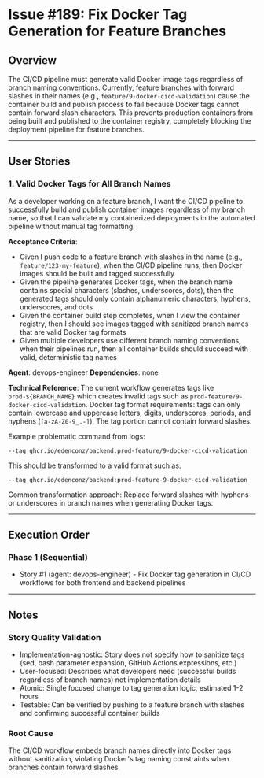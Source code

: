 # Issue #189: Fix Docker Tag Generation for Feature Branches

## Overview
The CI/CD pipeline must generate valid Docker image tags regardless of branch naming conventions. Currently, feature branches with forward slashes in their names (e.g., `feature/9-docker-cicd-validation`) cause the container build and publish process to fail because Docker tags cannot contain forward slash characters. This prevents production containers from being built and published to the container registry, completely blocking the deployment pipeline for feature branches.

---

## User Stories

### 1. Valid Docker Tags for All Branch Names
As a developer working on a feature branch, I want the CI/CD pipeline to successfully build and publish container images regardless of my branch name, so that I can validate my containerized deployments in the automated pipeline without manual tag formatting.

**Acceptance Criteria**:
- Given I push code to a feature branch with slashes in the name (e.g., `feature/123-my-feature`), when the CI/CD pipeline runs, then Docker images should be built and tagged successfully
- Given the pipeline generates Docker tags, when the branch name contains special characters (slashes, underscores, dots), then the generated tags should only contain alphanumeric characters, hyphens, underscores, and dots
- Given the container build step completes, when I view the container registry, then I should see images tagged with sanitized branch names that are valid Docker tag formats
- Given multiple developers use different branch naming conventions, when their pipelines run, then all container builds should succeed with valid, deterministic tag names

**Agent**: devops-engineer
**Dependencies**: none

**Technical Reference**:
The current workflow generates tags like `prod-${BRANCH_NAME}` which creates invalid tags such as `prod-feature/9-docker-cicd-validation`. Docker tag format requirements: tags can only contain lowercase and uppercase letters, digits, underscores, periods, and hyphens (`[a-zA-Z0-9_.-]`). The tag portion cannot contain forward slashes.

Example problematic command from logs:
```
--tag ghcr.io/edenconz/backend:prod-feature/9-docker-cicd-validation
```

This should be transformed to a valid format such as:
```
--tag ghcr.io/edenconz/backend:prod-feature-9-docker-cicd-validation
```

Common transformation approach: Replace forward slashes with hyphens or underscores in branch names when generating Docker tags.

---

## Execution Order

### Phase 1 (Sequential)
- Story #1 (agent: devops-engineer) - Fix Docker tag generation in CI/CD workflows for both frontend and backend pipelines

---

## Notes

### Story Quality Validation
- Implementation-agnostic: Story does not specify how to sanitize tags (sed, bash parameter expansion, GitHub Actions expressions, etc.)
- User-focused: Describes what developers need (successful builds regardless of branch names) not implementation details
- Atomic: Single focused change to tag generation logic, estimated 1-2 hours
- Testable: Can be verified by pushing to a feature branch with slashes and confirming successful container builds

### Root Cause
The CI/CD workflow embeds branch names directly into Docker tags without sanitization, violating Docker's tag naming constraints when branches contain forward slashes.
